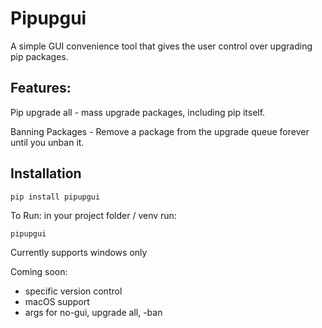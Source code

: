 # Pipupgui
A simple GUI convenience tool that gives the user control over upgrading pip packages.
## Features:
Pip upgrade all - mass upgrade packages, including pip itself.

Banning Packages - Remove a package from the upgrade queue forever until you unban it.

## Installation
```
pip install pipupgui
```

To Run:
in your project folder / venv run:
```
pipupgui
```


Currently supports windows only

Coming soon:
- specific version control
- macOS support
- args for no-gui, upgrade all, -ban <package>
